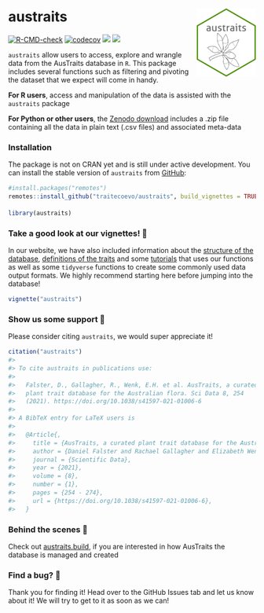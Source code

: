 
<!-- README.md is generated from README.Rmd. Please edit that file -->

# austraits <img src="man/figures/hexlogo.png" align="right" alt="" width="120" />

<!-- badges: start -->

[![R-CMD-check](https://github.com/traitecoevo/austraits/workflows/R-CMD-check/badge.svg)](https://github.com/traitecoevo/austraits/actions)
[![codecov](https://codecov.io/gh/traitecoevo/austraits/branch/master/graph/badge.svg?token=JT1M0AMZ44)](https://codecov.io/gh/traitecoevo/austraits)
[![](https://img.shields.io/badge/doi-10.1038/s41597--021--01006--6-blue.svg)](https://doi.org/10.1038/s41597-021-01006-6)
[![](https://img.shields.io/badge/lifecycle-stable-brightgreen.svg)](https://lifecycle.r-lib.org/articles/stages.html#stable)
<!-- badges: end -->

`austraits` allow users to access, explore and wrangle data from the
AusTraits database in `R`. This package includes several functions such
as filtering and pivoting the dataset that we expect will come in handy.

**For R users**, access and manipulation of the data is assisted with
the `austraits` package

**For Python or other users**, the [Zenodo
download](https://zenodo.org/record/5112001#collapseTwo) includes a .zip
file containing all the data in plain text (.csv files) and associated
meta-data

### Installation

The package is not on CRAN yet and is still under active development.
You can install the stable version of `austraits` from
[GitHub](https://github.com/traitecoevo/austraits):

``` r
#install.packages("remotes")
remotes::install_github("traitecoevo/austraits", build_vignettes = TRUE)

library(austraits) 
```

### Take a good look at our vignettes! 👀

In our website, we have also included information about the [structure
of the
database](https://traitecoevo.github.io/austraits/articles/structure.html),
[definitions of the
traits](https://traitecoevo.github.io/austraits/articles/dictionary.html)
and some
[tutorials](https://traitecoevo.github.io/austraits/articles/austraits.html)
that uses our functions as well as some `tidyverse` functions to create
some commonly used data output formats. We highly recommend starting
here before jumping into the database!

``` r
vignette("austraits")
```

### Show us some support 💚

Please consider citing `austraits`, we would super appreciate it!

``` r
citation("austraits")
#> 
#> To cite austraits in publications use:
#> 
#>   Falster, D., Gallagher, R., Wenk, E.H. et al. AusTraits, a curated
#>   plant trait database for the Australian flora. Sci Data 8, 254
#>   (2021). https://doi.org/10.1038/s41597-021-01006-6
#> 
#> A BibTeX entry for LaTeX users is
#> 
#>   @Article{,
#>     title = {AusTraits, a curated plant trait database for the Australian flora},
#>     author = {Daniel Falster and Rachael Gallagher and Elizabeth Wenk et al.},
#>     journal = {Scientific Data},
#>     year = {2021},
#>     volume = {8},
#>     number = {1},
#>     pages = {254 - 274},
#>     url = {https://doi.org/10.1038/s41597-021-01006-6},
#>   }
```

### Behind the scenes 🔧

Check out
[austraits.build](http://traitecoevo.github.io/austraits.build/), if you
are interested in how AusTraits the database is managed and created

### Find a bug? 🐛

Thank you for finding it! Head over to the GitHub Issues tab and let us
know about it! We will try to get to it as soon as we can!
